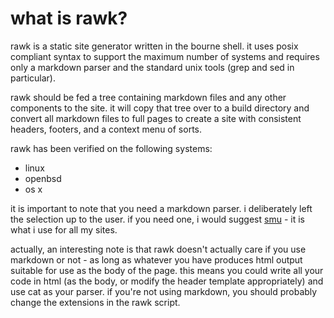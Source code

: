 what is rawk?
=============

rawk is a static site generator written in the bourne shell. it uses posix
compliant syntax to support the maximum number of systems and requires only
a markdown parser and the standard unix tools (grep and sed in particular).

rawk should be fed a tree containing markdown files and any other components
to the site. it will copy that tree over to a build directory and convert
all markdown files to full pages to create a site with consistent headers,
footers, and a context menu of sorts.

rawk has been verified on the following systems:
* linux
* openbsd
* os x   

it is important to note that you need a markdown parser. i deliberately
left the selection up to the user. if you need one, i would suggest 
[smu](http://s01.de/~tox/index.cgi/proj_smu) - it is what i use for all my
sites.

actually, an interesting note is that rawk doesn't actually care if you use
markdown or not - as long as whatever you have produces html output suitable
for use as the body of the page. this means you could write all your code in
html (as the body, or modify the header template appropriately) and use
cat as your parser. if you're not using markdown, you should probably change
the extensions in the rawk script.


